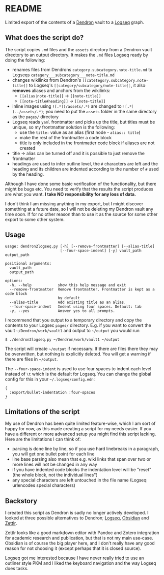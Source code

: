 # README

Limited export of the contents of a [Dendron](https://www.dendron.so) vault to a [Logseq](https://logseq.com) graph.


## What does the script do?

The script copies `.md` files and the `assets` directory from a Dendron vault directory to an output directory. It makes the `.md` files Logseq ready by doing the following:

- renames files from Dendrons `category.subcategory.note-title.md` to Logseqs `category___subcategory___note-title.md`
- changes wikilinks from Dendron's `[[catetegory.subcategory.note-title]]` to Logseq's `[[category/subcategory/note-title]]`, it also **removes** aliases and anchors from the wikilinks:
    - `[[alias|note-title]]` -> `[[note-title]]`
    - `[[note-title#heading]]` -> `[[note-title]]`
- inline images using `![.*](/assets/.*)` are changed to `![.*](../assets/.*)`; you need to put the `assets` folder in the same directory as the `pages/` directory
- Logseq reads `yaml` frontmatter and picks up the title, but titles must be unique, so my frontmatter solution is the following:
    - use the `title:` value as an alias (first node - `alias:: title`)
    - make the rest of the frontmatter a code block
    - title is only included in the frontmatter code block if aliases are not created
- title -> alias can be turned off and it is possible to just remove the frontmatter
- headings are used to infer outline level, the `#` characters are left and the heading and its children are indented according to the number of `#` used by the heading.

Although I have done some basic verification of the functionality, but there might be bugs etc. You need to verify that the results the script produces are what you want. **I take NO responsibility for any loss of data.**

I don't think I am missing anything in my export, but I might discover something at a future date, so I will not be deleting my Dendron vault any time soon. If for no other reason than to use it as the source for some other export to some other system.


## Usage

```
usage: dendron2logseq.py [-h] [--remove-frontmatter] [--alias-title]           
                         [--four-space-indent] [-y] vault_path output_path

positional arguments:
  vault_path
  output_path

options:
  -h, --help            show this help message and exit
  --remove-frontmatter  Remove frontmatter. Frontmatter is kept as a code block 
                        by default
  --alias-title         Add existing title as an alias.
  --four-space-indent   Indent using four spaces. Default: tab
  -y, --yes             Answer yes to all prompts.
```

I recommend that you output to a temporary directory and copy the contents to your Logsec `pages/` directory. E.g. if you want to convert the vault `~/Dendron/work/vault1` and output to `~/output` you would run

```
$ ./dendron2logseq.py ~/Dendron/work/vault1 ~/output
```

The script will create `~/output` if necessary. If there are files there they may be overwritten, but nothing is explicitly deleted. You will get a warning if there are files in `~/output`.

The `--four-space-indent` is used to use four spaces to indent each level instead of `\t` which is the default for Logseq. You can change the global config for this in your `~/.logseq/config.edn`:

```edn
{
  :export/bullet-indentation :four-spaces
}
```


## Limitations of the script

My use of Dendron has been quite limited feature-wise, which I am sort of happy for now, as this made creating a script for my needs easier. If you have a different or more advanced setup you might find this script lacking. Here are the limitations I can think of:

- parsing is done line by line, so if you use hard linebreaks in a paragraph, you will get one bullet point for each line
- line base parsing also mean that e.g. wiki links that span over two or more lines will not be changed in any way
- if you have indented code blocks the indentation level will be "reset" (the whole block, not the individual lines")
- any special characters are left untouched in the file name (Logseq urlencodes special characters)


## Backstory

I created this script as Dendron is sadly no longer actively developed. I looked at three possible alternatives to Dendron; [Logseq](https://logseq.com), [Obsidian](https://obsidian.md/) and [Zettlr](https://www.zettlr.com/).

Zettlr looks like a good markdown editor with Pandoc and Zotero integration for academic research and publication, but that is not my main use-case. Obsidian is of course the big player here, and I don't really have any good reason for not choosing it (except perhaps that it is closed source).

Logseq got me interested because I have never really tried to use an outliner style PKM and I liked the keyboard navigation and the way Logseq does tasks.

